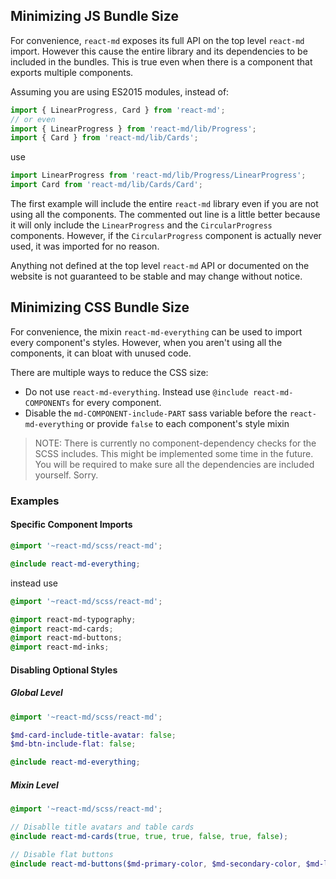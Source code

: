 ## Minimizing JS Bundle Size
For convenience, `react-md` exposes its full API on the top level `react-md` import. However this
cause the entire library and its dependencies to be included in the bundles. This is true even when
there is a component that exports multiple components.

Assuming you are using ES2015 modules, instead of:

```js
import { LinearProgress, Card } from 'react-md';
// or even
import { LinearProgress } from 'react-md/lib/Progress';
import { Card } from 'react-md/lib/Cards';
```

use

```js
import LinearProgress from 'react-md/lib/Progress/LinearProgress';
import Card from 'react-md/lib/Cards/Card';
```

The first example will include the entire `react-md` library even if you are not using all the components.
The commented out line is a little better because it will only include the `LinearProgress` and the `CircularProgress`
components. However, if the `CircularProgress` component is actually never used, it was imported for no reason.

Anything not defined at the top level `react-md` API or documented on the website is not guaranteed to be stable
and may change without notice.

## Minimizing CSS Bundle Size
For convenience, the mixin `react-md-everything` can be used to import every component's styles. However,
when you aren't using all the components, it can bloat with unused code.

There are multiple ways to reduce the CSS size:

- Do not use `react-md-everything`. Instead use `@include react-md-COMPONENTs` for every component.
- Disable the `md-COMPONENT-include-PART` sass variable before the `react-md-everything` or provide `false`
to each component's style mixin

> NOTE: There is currently no component-dependency checks for the SCSS includes. This might be implemented
some time in the future. You will be required to make sure all the dependencies are included yourself. Sorry.

### Examples

#### Specific Component Imports

```scss
@import '~react-md/scss/react-md';

@include react-md-everything;
```

instead use

```scss
@import '~react-md/scss/react-md';

@import react-md-typography;
@import react-md-cards;
@import react-md-buttons;
@import react-md-inks;
```

#### Disabling Optional Styles

##### Global Level

```scss
@import '~react-md/scss/react-md';

$md-card-include-title-avatar: false;
$md-btn-include-flat: false;

@include react-md-everything;
```

##### Mixin Level

```scss
@import '~react-md/scss/react-md';

// Disablle title avatars and table cards
@include react-md-cards(true, true, true, false, true, false);

// Disable flat buttons
@include react-md-buttons($md-primary-color, $md-secondary-color, $md-light-theme, true, false);
```
